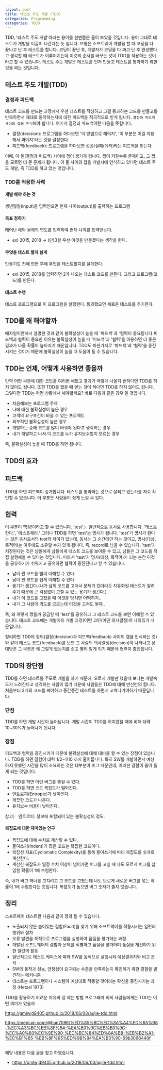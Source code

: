 ```yaml
---
layout: post
title: 테스트 주도 개발 (TDD)
categories: Programming
categories: TODO
---
```


TDD, '테스트 주도 개발'이라는 용어를 한번쯤은 들어 보았을 것입니다. 용어 그대로 테스트가 개발을 이끌어 나간다는 뜻 입니다. 보통은 소프트웨어 개발을 할 때 코딩을 다 끝나고 난 후 테스트를 합니다. 코딩이 끝난 후, 개발자가 코딩을 다 짜고 난 후 완성했다고 생각할 때 테스트가 이루어지는데 이것의 순서를 바꾸는 것이 TDD를 적용하는 것이라고 할 수 있습니다. 테스트 주도 개발은 테스트를 먼저 만들고 테스트를 통과하기 위한 것을 짜는 것입니다. 

## 테스트 주도 개발(TDD)

### 결정과 피드백 
테스트 코드를 만드는 과정에서 우선 테스트를 작성하고 그걸 통과하는 코드를 만들고를 반복하면서 제대로 동작하는지에 대한 피드백을 적극적으로 받게 됩니다. `결정과 피드백 사이의 갭을 인식`해야 합니다. 여기서 결정과 피드백이란 다음을 뜻합니다.

- 결정(decision): 프로그램을 하다보면 '이 방법으로 해야지', '이 부분은 이걸 이용해서 짜야지'라는 것을 결정한다.
- 피드백(feedback): 프로그램을 하다보면 성공/실패(에러)라는 피드백을 받는다.

이때, 이 둘(결정과 피드백) 사이에 갭이 생기게 됩니다. 갭이 커질수록 문제이고, 그 갭을 모르면 더 큰 문제가 됩니다. 이 둘 사이의 갭을 개발시에 인식하고 있다면 테스트 주도 개발, 즉 TDD를 하고 있는 것입니다.


### TDD를 적용한 사례
#### 개발 해야 하는 것
생년월일(input)을 입력받으면 현재 나이(output)를 출력하는 프로그램

#### 목표 정하기
태어난 해와 올해의 연도를 입력하여 현재 나이를 입력받는다. 
- ex) 2015, 2018 -> (만)3살 우선 이것을 만들겠다는 생각을 한다.

#### 무엇을 테스트 할지 설계
만들기도 전에 만든 후에 무엇을 테스트할지를 설계한다. 
- ex) 2015, 2018를 입력하면 2가 나오는 테스트 코드를 만든다. 그리고 프로그램(코드)를 만든다.

#### 테스트 수행
테스트 프로그램으로 이 프로그램을 실행한다. 통과했으면 새로운 테스트를 추가한다.


## TDD를 왜 해야할까
애자일이란에서 설명한 것과 같이 불확실성이 높을 때 '피드백'과 '협력이 중요합니다.피드백과 협력이 중요한 이유는 불확실성이 높을 때 '피드백'과 '협력'을 이용하면 더 좋은 결과가 나올 확률이 높아지기 때문입니다. TDD도 마찬가지로 '피드백'과 '협력'을 증진시키는 것이기 때문에 불확실성이 높을 때 도움이 될 수 있습니다.

## TDD는 언제, 어떻게 사용하면 좋을까
만약 어떤 부분에 대한 코딩을 여러번 해봤고 결과가 어떻게 나올지 뻔하다면 TDD를 하지 않아도 됩니다. 또한 TDD를 했을 때 얻는 것이 적다면 TDD를 하지 않아도 됩니다. 그렇다면 TDD는 어떤 상황에서 해야할까요? 바로 다음과 같은 경우 일 것입니다.

- 처음해보는 프로그램 주제
- 나에 대한 불확실성이 높은 경우
- 고객의 요구조건이 바뀔 수 있는 프로젝트
- 외부적인 불확실성이 높은 경우
- 개발하는 중에 코드를 많이 바꿔야 된다고 생각하는 경우
- 내가 개발하고 나서 이 코드를 누가 유지보수할지 모르는 경우

즉, 불확실성이 높을 때 TDD를 하면 됩니다.

## TDD의 효과

## 피드백
TDD를 하면 피드백이 증가합니다. 테스트를 통과하는 것으로 잘되고 있는가를 자주 확인할 수 있습니다. 이 부분은 사람들이 쉽게 느낄 수 있다.

## 협력
이 부분이 핵심!이라고 할 수 있습니다. 'test'는 일반적으로 동사로 사용합니다. '테스트한다.', '테스트해라.' 그러나 TDD를 하면 'test'는 명사가 됩니다. 'test'가 명사가 된다는 것은 동사로서의 test와 차이가 있는데, 동사는 그 순간에만 하는 것이고, 명사(대상, 목적어)는 이후에도 소유할 수가 있게 됩니다. 즉, record로 남을 수 있습니다. 'test'가 저장된다는 것은 남들에게 남들에게 테스트 코드를 보여줄 수 있고, 남들은 그 코드를 직접 실행해볼 수 있다는 것입니다. 따라서 'test'가 명사(대상, 목적어)가 되는 순간 이것을 공유하기가 쉬워지고 공유하면 협력이 증진된다고 할 수 있습니다. 

- 남이 짠 코드를 빨리 이해할 수 있다.
- 남이 짠 코드를 쉽게 이해할 수 있다.
- 용기가 생긴다.(내가 남의 코드를 고쳐서 문제가 있더라도 자동화된 테스트가 알려주기 때문에 큰 걱정없이 고칠 수 있는 용기가 생긴다.)
- 내가 이 코드를 고쳤을 때 이것을 망치면 어떡하지..
- 내가 그 사람의 의도를 모르는데 이것을 고쳐도 될까..

즉, 왜 이렇게 짰을까 궁금할 때 'test'를 공유하고 그 테스트 코드를 보면 이해할 수 있습니다. 테스트 코드에는 개발자의 개발 과정(어떤 고민/어떤 의사결정)이 나와있기 때문입니다.

정리하면 TDD의 정의(결정(decision)과 피드백(feedback) 사이의 갭을 인식하는 것)와 같이 테스트 코드(feedback)를 보면 그 사람의 의사결정(decision)이 나타나고 상대방은 그 부분은 왜 그렇게 짰는지를 쉽고 빨리 알게 되기 때문에 협력이 증진됩니다.


## TDD의 장단점
TDD를 하면 테스트를 주도로 개발을 하기 때문에, 오로지 개발만 했을때 보다는 개발속도가 느려진다고 생각하는 사람이 많기 때문에 사람들은 TDD에 대해 반신반의 합니다. 처음부터 2개의 코드를 짜야하고 중간중간 테스트를 하면서 고쳐나가야하기 때문입니다.

### 단점
TDD를 하면 개발 시간이 늘어납니다. 개발 시간이 TDD를 하지않을 때에 비해 대략 10~30%가 늘어나게 됩니다. 

### 장점
피드백과 협력을 증진시키기 때문에 불확실성에 대해 대비를 할 수 있는 장점이 있습니다. TDD를 하면 결함이 대략 1/2~1/10 까지 줄어듭니다. 특히 SW를 개발하면서 예상하지 못했던 시간을 많이 소요하는 것은 대부분이 버그 때문인데, 이러한 결함이 줄어 들게 되는 것입니다.

- TDD를 하면 이런 버그를 줄일 수 있다.
- TDD를 하면 코드 복잡도가 떨어진다.
- 엔트로피(Entropie)가 낮아진다.
- 깨끗한 코드가 나온다.
- 유지보수 비용이 낮아진다.

참고） 엔트로피: 정보에 포함되어 있는 불확실성의 정도.

#### 복잡도에 대한 재미있는 연구
- 복잡도에 대해 수치로 계산할 수 있다.
- 들여쓰기(Indent)가 많은 코드는 복잡한 코드이다.
- 복잡성 지표(Cyclomatic Complexity)를 통해 들여쓰기에 따라 복잡도를 숫자로 계산한다.
- 계산한 복잡도가 일정 수치 이상이 넘어가면 버그를 고칠 때 나도 모르게 버그를 삽입할 확률이 1에 수렴한다.

즉, 내가 버그 하나를 고치려고 그 코드를 고쳤는데 나도 모르게 새로운 버그를 넣는 확률이 1에 수렴한다는 것입니다. 복잡도가 높으면 버그 숫자가 줄지 않습니다.



## 정리
소프트웨어 테스트란 다음과 같이 정의 될 수 있습니다. 

- 노출되지 않은 숨어있는 결함(Fault)을 찾기 위해 소프트웨어를 작동시키는 일련의 행위와 절차
- 오류 발견을 목적으로 프로그램을 실행하여 품질을 평가하는 과정 
- 개발된 소프트웨어의 결함과 문제를 식별하고 품질을 평가하며 품질을 개선하기 위한 일련의 활동 
- 일반적으로 테스트 케이스에 따라 SW를 동적으로 실행시켜 예상결과치와 비교 분석 
- SW의 동작과 성능, 안정성이 요구되는 수준을 만족하는지 확인하기 위한 결함을 발견하는 메커니즘 
- 테스트는 프로그램이나 시스템이 예상대로 작동할 것이라는 확신을 증진시키는 과정 (Hetzel 1973)













TDD를 활용하기 어려운 이유와 잘 하는 방법
프로그래머 외의 사람들에게는 TDD는 어떤 의미가 있을까


https://gmlwjd9405.github.io/2018/06/03/agile-tdd.html


https://medium.com/@han7096/%ED%85%8C%EC%8A%A4%ED%8A%B8-%EC%A3%BC%EB%8F%84-%EA%B0%9C%EB%B0%9C-%EC%A0%80%EC%9E%90-%EC%BC%84%ED%8A%B8-%EB%B2%A1-%EC%B1%85-%EB%8F%85%ED%9B%84%EA%B0%90-69b3066440f


----
해당 내용은 다음 글을 참고 하였습니다.
- https://gmlwjd9405.github.io/2018/06/03/agile-tdd.html
